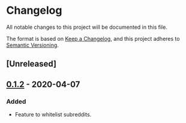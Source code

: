 # Changelog

All notable changes to this project will be documented in this file.

The format is based on
[Keep a Changelog](https://keepachangelog.com/en/1.0.0/),
and this project adheres to
[Semantic Versioning](https://semver.org/spec/v2.0.0.html).

## [Unreleased]

## [0.1.2] - 2020-04-07

### Added

- Feature to whitelist subreddits.

[0.1.2]: https://github.com/yagehu/regreddit/releases/tag/v0.1.2

